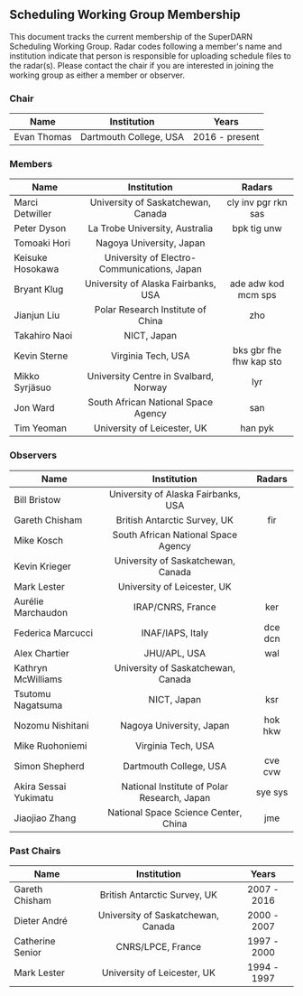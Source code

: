 ## Scheduling Working Group Membership

This document tracks the current membership of the SuperDARN Scheduling Working Group.
Radar codes following a member's name and institution indicate that person is responsible
for uploading schedule files to the radar(s). Please contact the chair if you are
interested in joining the working group as either a member or observer.

### Chair

| Name        | Institution            | Years          |
|-------------|:----------------------:|:--------------:|
| Evan Thomas | Dartmouth College, USA | 2016 - present |

### Members

| Name             | Institution                                 | Radars                  |
|------------------|:-------------------------------------------:|:-----------------------:|
| Marci Detwiller  | University of Saskatchewan, Canada          | cly inv pgr rkn sas     |
| Peter Dyson      | La Trobe University, Australia              | bpk tig unw             |
| Tomoaki Hori     | Nagoya University, Japan                    |                         |
| Keisuke Hosokawa | University of Electro-Communications, Japan |                         |
| Bryant Klug      | University of Alaska Fairbanks, USA         | ade adw kod mcm sps     |
| Jianjun Liu      | Polar Research Institute of China           | zho                     |
| Takahiro Naoi    | NICT, Japan                                 |                         |
| Kevin Sterne     | Virginia Tech, USA                          | bks gbr fhe fhw kap sto |
| Mikko Syrjäsuo   | University Centre in Svalbard, Norway       | lyr                     |
| Jon Ward         | South African National Space Agency         | san                     |
| Tim Yeoman       | University of Leicester, UK                 | han pyk                 |

### Observers

| Name                  | Institution                                 | Radars  |
|-----------------------|:-------------------------------------------:|:-------:|
| Bill Bristow          | University of Alaska Fairbanks, USA         |         |
| Gareth Chisham        | British Antarctic Survey, UK                | fir     |
| Mike Kosch            | South African National Space Agency         |         |
| Kevin Krieger         | University of Saskatchewan, Canada          |         |
| Mark Lester           | University of Leicester, UK                 |         |
| Aurélie Marchaudon    | IRAP/CNRS, France                           | ker     |
| Federica Marcucci     | INAF/IAPS, Italy                            | dce dcn |
| Alex Chartier         | JHU/APL, USA                                | wal     |
| Kathryn McWilliams    | University of Saskatchewan, Canada          |         |
| Tsutomu Nagatsuma     | NICT, Japan                                 | ksr     |
| Nozomu Nishitani      | Nagoya University, Japan                    | hok hkw |
| Mike Ruohoniemi       | Virginia Tech, USA                          |         |
| Simon Shepherd        | Dartmouth College, USA                      | cve cvw |
| Akira Sessai Yukimatu | National Institute of Polar Research, Japan | sye sys |
| Jiaojiao Zhang        | National Space Science Center, China        | jme     |

### Past Chairs

| Name             | Institution                        | Years       |
|------------------|:----------------------------------:|:-----------:|
| Gareth Chisham   | British Antarctic Survey, UK       | 2007 - 2016 |
| Dieter André     | University of Saskatchewan, Canada | 2000 - 2007 |
| Catherine Senior | CNRS/LPCE, France                  | 1997 - 2000 |
| Mark Lester      | University of Leicester, UK        | 1994 - 1997 |
